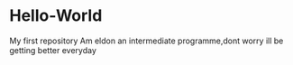# Hello-World
My first repository
Am eldon an intermediate programme,dont worry ill be getting better everyday
